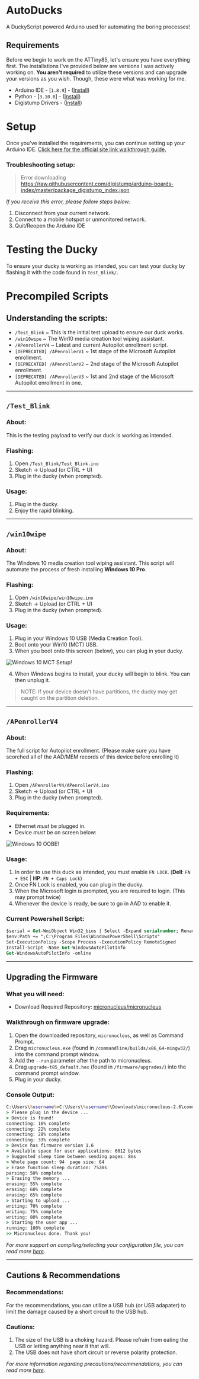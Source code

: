 # AutoDucks

A DuckyScript powered Arduino used for automating the boring processes!

## Requirements

Before we begin to work on the ATTiny85, let's ensure you have everything first. The installations I've provided below are versions I was actively working on. **You aren't required** to utilize these versions and can upgrade your versions as you wish. Though, these were what was working for me.

- Arduino IDE - [`1.8.9`] - ([Install](https://downloads.arduino.cc/arduino-1.8.9-windows.exe))
- Python - [`3.10.0`] - ([Install](https://www.python.org/downloads/))
- Digistump Drivers - ([Install](https://github.com/digistump/DigistumpArduino/releases/download/1.6.7/Digistump.Drivers.zip))

# Setup

Once you've installed the requirements, you can continue setting up your Arduino IDE. [Click here for the official site link walkthrough guide.](http://digistump.com/wiki/digispark/tutorials/connecting#:~:text=In%20the%20Arduino%20application%20go%20to%20the%20%E2%80%9CFile%E2%80%9D%20menu%20and%20select%20%E2%80%9CPreferences%E2%80%9D)

### Troubleshooting setup:

> Error downloading https://raw.githubusercontent.com/digistump/arduino-boards-index/master/package_digistump_index.json

*If you receive this error, please follow steps below:*

1. Disconnect from your current network.
2. Connect to a mobile hotspot or unmonitored network.
3. Quit/Reopen the Arduino IDE

# Testing the Ducky

To ensure your ducky is working as intended, you can test your ducky by flashing it with the code found in `Test_Blink/`.

# Precompiled Scripts

## Understanding the scripts: 

- `/Test_Blink` ~ This is the initial test upload to ensure our duck works.
- `/win10wipe` ~ The Win10 media creation tool wiping assistant.
- `/APenrollerV4` ~ Latest and current Autopilot enrollment script.
- `[DEPRECATED] /APenrollerV1` ~ 1st stage of the Microsoft Autopilot enrollment.
- `[DEPRECATED] /APenrollerV2` ~ 2nd stage of the Microsoft Autopilot enrollment.
- `[DEPRECATED] /APenrollerV3` ~ 1st and 2nd stage of the Microsoft Autopilot enrollment in one.

---

## `/Test_Blink`

### About:

This is the testing payload to verify our duck is working as intended.

### Flashing:

1. Open `/Test_Blink/Test_Blink.ino`
2. Sketch -> Upload (or CTRL + U)
3. Plug in the ducky (when prompted).

### Usage:

1. Plug in the ducky.
2. Enjoy the rapid blinking.

---

## `/win10wipe`

### About:

The Windows 10 media creation tool wiping assistant. This script will automate the process of fresh installing **Windows 10 Pro**. 

### Flashing:

1. Open `/win10wipe/win10wipe.ino`
2. Sketch -> Upload (or CTRL + U)
3. Plug in the ducky (when prompted).

### Usage:

1. Plug in your Windows 10 USB (Media Creation Tool).
2. Boot onto your Win10 (MCT) USB.
3. When you boot onto this screen (below), you can plug in your ducky.

![Windows 10 MCT Setup!](README/win10-image.png "Windows 10 MCT Setup")

4. When Windows begins to install, your ducky will begin to blink. You can then unplug it.

> NOTE: If your device doesn't have partitions, the ducky may get caught on the partition deletion.

---

## `/APenrollerV4`

### About:

The full script for Autopilot enrollment. (Please make sure you have scorched all of the AAD/MEM records of this device before enrolling it)

### Flashing:

1. Open `/APenrollerV4/APenrollerV4.ino`
2. Sketch -> Upload (or CTRL + U)
3. Plug in the ducky (when prompted).

### Requirements:

- Ethernet *must* be plugged in.
- Device *must* be on screen below:

![Windows 10 OOBE!](README/win10-oobe.png "Windows 10 OOBE")

### Usage:

1. In order to use this duck as intended, you must enable `FN LOCK`. (**Dell**: `FN + ESC` | **HP**: `FN + Caps Lock`)
2. Once FN Lock is enabled, you can plug in the ducky.
3. When the Microsoft login is prompted, you are required to login. (This may prompt twice)
4. Whenever the device is ready, be sure to go in AAD to enable it.

### Current Powershell Script:

```ps
$serial = Get-WmiObject Win32_bios | Select -Expand serialnumber; Rename-Computer REDACTED-$serial;
$env:Path += ";C:\Program Files\WindowsPowerShell\Scripts"
Set-ExecutionPolicy -Scope Process -ExecutionPolicy RemoteSigned
Install-Script -Name Get-WindowsAutoPilotInfo
Get-WindowsAutoPilotInfo -online
```

---

## Upgrading the Firmware

### What you will need:
- Download Required Repository: [micronucleus/micronucleus](https://github.com/micronucleus/micronucleus)

### Walkthrough on firmware upgrade:
1. Open the downloaded repository, `micronucleus`, as well as Command Prompt.
2. Drag `micronucleus.exe` (found in `/commandline/builds/x86_64-mingw32/`) into the command prompt window.
3. Add the `--run` parameter after the path to micronucleus.
4. Drag `upgrade-t85_default.hex` (found in `/firmware/upgrades/`) into the command prompt window.
5. Plug in your ducky.

### Console Output:

```cmd
C:\Users\%username%>C:\Users\%username%\Downloads\micronucleus-2.6\commandline\builds\x86_64-mingw32\micronucleus.exe --run C:\Users\%username%\Downloads\micronucleus-2.6\firmware\upgrades\upgrade-t85_default.hex
> Please plug in the device ...
> Device is found!
connecting: 16% complete
connecting: 22% complete
connecting: 28% complete
connecting: 33% complete
> Device has firmware version 1.6
> Available space for user applications: 6012 bytes
> Suggested sleep time between sending pages: 8ms
> Whole page count: 94  page size: 64
> Erase function sleep duration: 752ms
parsing: 50% complete
> Erasing the memory ...
erasing: 55% complete
erasing: 60% complete
erasing: 65% complete
> Starting to upload ...
writing: 70% complete
writing: 75% complete
writing: 80% complete
> Starting the user app ...
running: 100% complete
>> Micronucleus done. Thank you!
```

*For more support on compiling/selecting your configuration file, you can read more [here](https://github.com/micronucleus/micronucleus#compiling).*

---

## Cautions & Recommendations

### Recommendations:

For the recommendations, you can utilize a USB hub (or USB adapater) to limit the damage caused by a short circuit to the USB hub.

### Cautions:

1. The size of the USB is a choking hazard. Please refrain from eating the USB or letting anything near it that will.
2. The USB does not have short circuit or reverse polarity protection.

*For more information regarding precautions/recommendations, you can read more [here](http://duinokit.com/store/showandtell/topic/62-connecting-and-programming-your-digispark-attiny85-module.html#:~:text=here%3A%C2%A0Digispark%20Basics-,Precautions%3A,-The%20Digispark%2C%20due).*
